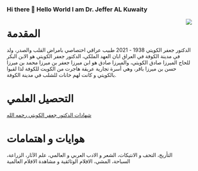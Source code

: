 ### Hi there 👋 Hello World I am Dr. Jeffer AL Kuwaity

<img align="right" src="https://github.com/JefferAlKuwaity/Dr-Jeffer-Al-Kuwaity/blob/main/%D9%82%D9%88%D8%A7%D8%B9%D8%AF%20%D8%A8%D9%8A%D8%A7%D9%86%D8%A7%D8%AA/%D8%B5%D9%88%D8%B1/260063_156468137755087_1146905_n__1_-removebg-preview.png">


# المقدمة
الدكتور جعفر الكويتي 1938 - 2021 طبيب عراقي اختصاصي بامراض القلب والصدر، ولد في مدينة الكوفة في العراق ابان العهد الملكي، الدكتور جعفر الكويتي هو الابن البكر للحاج الميرزا صادق الكويتي، والميرزا صادق هو ابن ميرزا جعفر بن ميرزا محمد بن ميرزا حسن بن ميرزا باقر، وهي أسرة تجارية عريقة هاجرت من الكويت للكوفة لذا لقبوا بالكويتي و كانت لهم خانات للشلب في مدينة الكوفة.
# التحصيل العلمي
<body>
<p><a href="https://github.com/JefferAlKuwaiti/Dr-Jeffer-Al-Kuwaity/blob/main/%D8%B4%D9%87%D8%A7%D8%AF%D8%A7%D8%AA%20%D8%A7%D9%84%D8%AF%D9%83%D8%AA%D9%88%D8%B1%20%D8%AC%D8%B9%D9%81%D8%B1%20%D8%A7%D9%84%D9%83%D9%88%D9%8A%D8%AA%D9%8A%20%D8%B1%D8%AD%D9%85%D9%87%20%D8%A7%D9%84%D9%84%D9%87/%D8%AC%D9%85%D9%8A%D8%B9%20%D8%B4%D9%87%D8%A7%D8%AF%D8%A7%D8%AA%20%D8%A7%D9%84%D8%AF%D9%83%D8%AA%D9%88%D8%B1%20%D8%AC%D8%B9%D9%81%D8%B1%20%D8%A7%D9%84%D9%83%D9%88%D9%8A%D8%AA%D9%8A%20%D8%B1%D8%AD%D9%85%D9%87%20%D8%A7%D9%84%D9%84%D9%87%20%D8%AA%D8%B9%D8%A7%D9%84%D9%89.pdf">شهادات الدكتور جعفر الكويتي رحمه الله</a></p>
</body>

# هوايات و اهتمامات
التأريخ، التحف و الانتيكات، الشعر و الادب العربي و العالمي، علم الآثار، الزراعة، السباحة، المشي، الافلام الوثائقية و مشاهدة الافلام العالمية



<!--
**JefferAlKuwaiti/JefferAlKuwaiti** is a ✨ _special_ ✨ repository because its `README.md` (this file) appears on your GitHub profile.


![alt text](https://github.com/JefferAlKuwaity/Dr-Jeffer-Al-Kuwaity/blob/main/%D9%82%D9%88%D8%A7%D8%B9%D8%AF%20%D8%A8%D9%8A%D8%A7%D9%86%D8%A7%D8%AA/%D8%B5%D9%88%D8%B1/260063_156468137755087_1146905_n__1_-removebg-preview.png)

Here are some ideas to get you started:

- 🔭 I’m currently working on ...
- 🌱 I’m currently learning ...
- 👯 I’m looking to collaborate on ...
- 🤔 I’m looking for help with ...
- 💬 Ask me about ...
- 📫 How to reach me: ...
- 😄 Pronouns: ...
- ⚡ Fun fact: ...
-->
